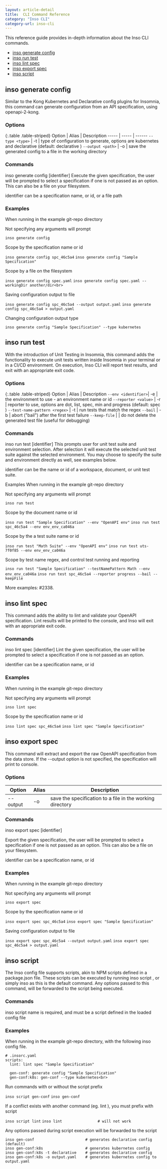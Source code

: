 ```yaml
---
layout: article-detail
title:  CLI Command Reference
category: "Inso CLI"
category-url: inso-cli
---
```


This reference guide provides in-depth information about the Inso CLI commands. 

* [inso generate config](#inso-generate-config)
* [inso run test](#inso-run-test)
* [inso lint spec](#inso-lint-spec)
* [inso export spec](#inso-export-spec)
* [inso script](#inso-script)

## inso generate config

Similar to the Kong Kubernetes and Declarative config plugins for Insomnia, this command can generate configuration from an API specification, using openapi-2-kong.

### Options

{:.table .table-striped}
Option	| Alias	| Description
----- | ----- | ------
`--type <type>` |	-t	| type of configuration to generate, options are kubernetes and declarative (default: declarative )
`--output <path>`	| -o | save the generated config to a file in the working directory

### Commands
inso generate config [identifier]
Execute the given specification, the user will be prompted to select a specification if one is not passed as an option. This can also be a file on your filesystem.

identifier can be a specification name, or id, or a file path

### Examples
When running in the example git-repo directory

Not specifying any arguments will prompt

`inso generate config`

Scope by the specification name or id

`inso generate config spc_46c5a4`
`inso generate config "Sample Specification"`

Scope by a file on the filesystem

`inso generate config spec.yaml`
`inso generate config spec.yaml --workingDir another/dir<br>`

Saving configuration output to file

`inso generate config spc_46c5a4 --output output.yaml`
`inso generate config spc_46c5a4 > output.yaml`

Changing configuration output type

`inso generate config "Sample Specification" --type kubernetes`

## inso run test

With the introduction of Unit Testing in Insomnia, this command adds the functionality to execute unit tests written inside Insomnia in your terminal or in a CI/CD environment. On execution, Inso CLI will report test results, and exit with an appropriate exit code.

### Options

{:.table .table-striped}
Option |	Alias |	Description
`--env <identifier>`| -e | the environment to use - an environment name or id
`--reporter <value>` |	-r	| reporter to use, options are dot, list, spec, min and progress (default: spec )
`--test-name-pattern <regex>` | -t	| run tests that match the regex
`--bail` | -b | abort ("bail") after the first test failure
`--keep-file` | | do not delete the generated test file (useful for debugging)

### Commands
inso run test [identifier]
This prompts user for unit test suite and environment selection. After selection it will execute the selected unit test suite against the selected environment. You may choose to specify the suite and environment directly as well, see examples below.

identifier can be the name or id of a workspace, document, or unit test suite.

Examples
When running in the example git-repo directory

Not specifying any arguments will prompt

`inso run test`

Scope by the document name or id

`inso run test "Sample Specification" --env "OpenAPI env"`
`inso run test spc_46c5a4 --env env_env_ca046a`

Scope by the a test suite name or id

`inso run test "Math Suite" --env "OpenAPI env"`
`inso run test uts-7f0f85 --env env_env_ca046a`

Scope by test name regex, and control test running and reporting

`inso run test "Sample Specification" --testNamePattern Math --env env_env_ca046a`
`inso run test spc_46c5a4 --reporter progress --bail --keepFile`

More examples: #2338.

## inso lint spec

This command adds the ability to lint and validate your OpenAPI specification. Lint results will be printed to the console, and Inso will exit with an appropriate exit code.

### Commands
inso lint spec [identifier]
Lint the given specification, the user will be prompted to select a specification if one is not passed as an option.

identifier can be a specification name, or id

### Examples
When running in the example git-repo directory

Not specifying any arguments will prompt

`inso lint spec`

Scope by the specification name or id

`inso lint spec spc_46c5a4`
`inso lint spec "Sample Specification"`

## inso export spec

This command will extract and export the raw OpenAPI specification from the data store. If the --output option is not specified, the specification will print to console.

### Options
Option	| Alias	| Description
----- | ------ | -------
--output <path>	| -o | save the specification to a file in the working directory

### Commands

inso export spec [identifier]

Export the given specification, the user will be prompted to select a specification if one is not passed as an option. This can also be a file on your filesystem.

identifier can be a specification name, or id

### Examples

When running in the example git-repo directory

Not specifying any arguments will prompt

`inso export spec`

Scope by the specification name or id

`inso export spec spc_46c5a4`
`inso export spec "Sample Specification"`

Saving configuration output to file

`inso export spec spc_46c5a4 --output output.yaml` 
`inso export spec spc_46c5a4 > output.yaml`

## inso script

The Inso config file supports scripts, akin to NPM scripts defined in a package.json file. These scripts can be executed by running inso script <name> , or simply inso <name> as this is the default command. Any options passed to this command, will be forwarded to the script being executed.

### Commands

inso script <name>
name is required, and must be a script defined in the loaded config file

### Examples

When running in the example git-repo directory, with the following inso config file.

```
# .insorc.yaml
scripts:
  lint: lint spec "Sample Specification"

  gen-conf: generate config "Sample Specification"
  gen-conf:k8s: gen-conf --type kubernetes<br>
```

Run commands with or without the script prefix

`inso script gen-conf`
`inso gen-conf`

If a conflict exists with another command (eg. lint ), you must prefix with script

`inso script lint`
`inso lint 			      # will not work`

Any options passed during script execution will be forwarded to the script

```
inso gen-conf                       # generates declarative config (default)
inso gen-conf:k8s                   # generates kubernetes config
inso gen-conf:k8s -t declarative    # generates declarative config
inso gen-conf:k8s -o output.yaml    # generates kubernetes config to output.yaml
```
